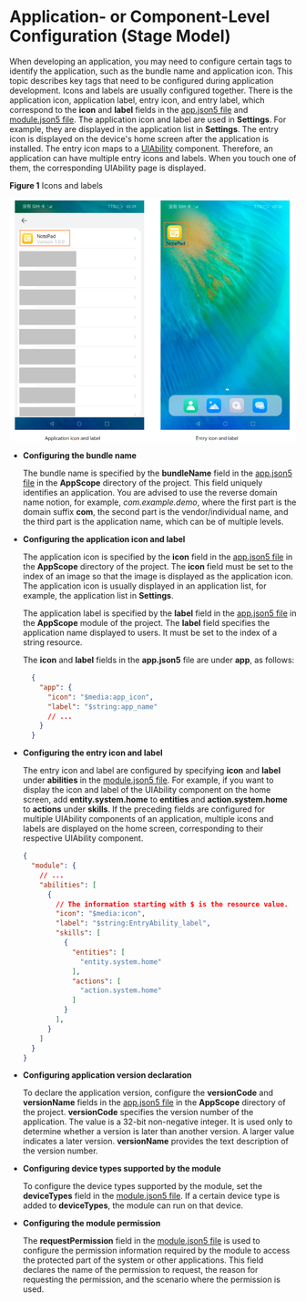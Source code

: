 # Application- or Component-Level Configuration (Stage Model)


When developing an application, you may need to configure certain tags to identify the application, such as the bundle name and application icon. This topic describes key tags that need to be configured during application development. Icons and labels are usually configured together. There is the application icon, application label, entry icon, and entry label, which correspond to the **icon** and **label** fields in the [app.json5 file](../quick-start/app-configuration-file.md) and [module.json5 file](../quick-start/module-configuration-file.md). The application icon and label are used in **Settings**. For example, they are displayed in the application list in **Settings**. The entry icon is displayed on the device's home screen after the application is installed. The entry icon maps to a [UIAbility](uiability-overview.md) component. Therefore, an application can have multiple entry icons and labels. When you touch one of them, the corresponding UIAbility page is displayed.


  **Figure 1** Icons and labels 

![application-component-configuration-stage](figures/application-component-configuration-stage.png)


- **Configuring the bundle name**
  
  The bundle name is specified by the **bundleName** field in the [app.json5 file](../quick-start/app-configuration-file.md) in the **AppScope** directory of the project. This field uniquely identifies an application. You are advised to use the reverse domain name notion, for example, *com.example.demo*, where the first part is the domain suffix **com**, the second part is the vendor/individual name, and the third part is the application name, which can be of multiple levels.
  
- **Configuring the application icon and label**

  The application icon is specified by the **icon** field in the [app.json5 file](../quick-start/app-configuration-file.md) in the **AppScope** directory of the project. The **icon** field must be set to the index of an image so that the image is displayed as the application icon. The application icon is usually displayed in an application list, for example, the application list in **Settings**.

  The application label is specified by the **label** field in the [app.json5 file](../quick-start/app-configuration-file.md) in the **AppScope** module of the project. The **label** field specifies the application name displayed to users. It must be set to the index of a string resource.

  The **icon** and **label** fields in the **app.json5** file are under **app**, as follows:   

  ```json
    {
      "app": {
        "icon": "$media:app_icon",
        "label": "$string:app_name"
        // ...
      }
    }
  ```

- **Configuring the entry icon and label**
  
    The entry icon and label are configured by specifying **icon** and **label** under **abilities** in the [module.json5 file](../quick-start/module-configuration-file.md). For example, if you want to display the icon and label of the UIAbility component on the home screen, add **entity.system.home** to **entities** and **action.system.home** to **actions** under **skills**. If the preceding fields are configured for multiple UIAbility components of an application, multiple icons and labels are displayed on the home screen, corresponding to their respective UIAbility component.
  
  ```json
  {
    "module": {
      // ...
      "abilities": [
        {
          // The information starting with $ is the resource value.
          "icon": "$media:icon",
          "label": "$string:EntryAbility_label",
          "skills": [
            {
              "entities": [
                "entity.system.home"
              ],
              "actions": [
                "action.system.home"
              ]
            }
          ],
        }
      ]
    }
  }
  ```
- **Configuring application version declaration**
  
  To declare the application version, configure the **versionCode** and **versionName** fields in the [app.json5 file](../quick-start/app-configuration-file.md) in the **AppScope** directory of the project. **versionCode** specifies the version number of the application. The value is a 32-bit non-negative integer. It is used only to determine whether a version is later than another version. A larger value indicates a later version. **versionName** provides the text description of the version number.
  
- **Configuring device types supported by the module**

  To configure the device types supported by the module, set the **deviceTypes** field in the [module.json5 file](../quick-start/module-configuration-file.md). If a certain device type is added to **deviceTypes**, the module can run on that device.

- **Configuring the module permission**

  The **requestPermission** field in the [module.json5 file](../quick-start/module-configuration-file.md) is used to configure the permission information required by the module to access the protected part of the system or other applications. This field declares the name of the permission to request, the reason for requesting the permission, and the scenario where the permission is used.

 <!--no_check--> 